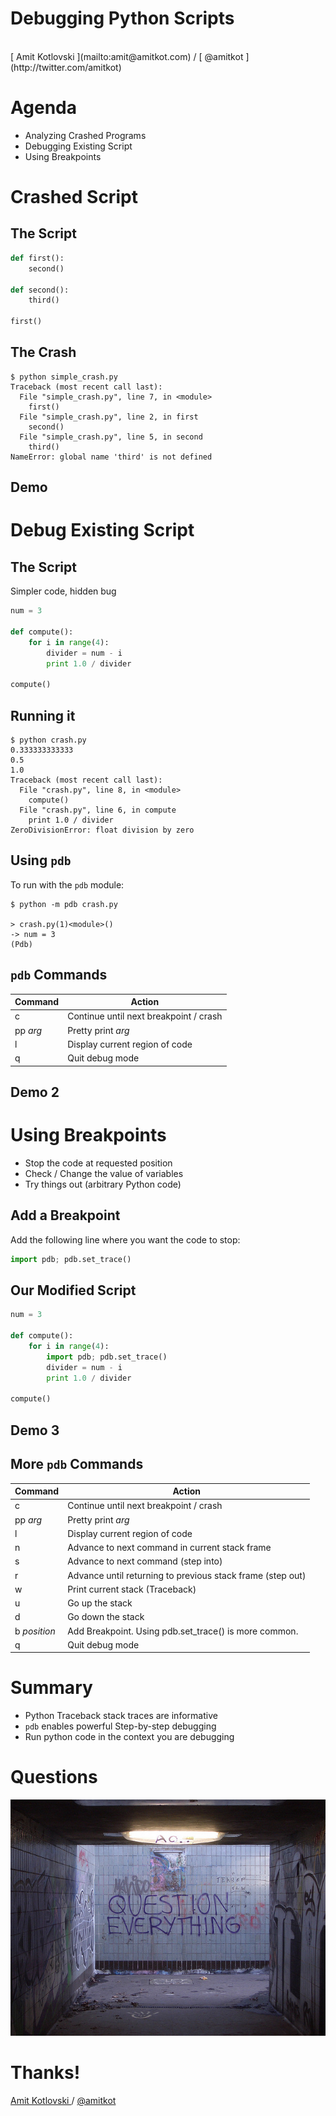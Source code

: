 # Debugging Python Scripts

<br/>
[ Amit Kotlovski ](mailto:amit@amitkot.com) / [ @amitkot ](http://twitter.com/amitkot)



# Agenda

- Analyzing Crashed Programs
- Debugging Existing Script
- Using Breakpoints



# Crashed Script



## The Script

```python
def first():
    second()

def second():
    third()

first()
```



## The Crash

```
$ python simple_crash.py
Traceback (most recent call last):
  File "simple_crash.py", line 7, in <module>
    first()
  File "simple_crash.py", line 2, in first
    second()
  File "simple_crash.py", line 5, in second
    third()
NameError: global name 'third' is not defined
```



## Demo



# Debug Existing Script



## The Script

Simpler code, hidden bug

```python
num = 3

def compute():
    for i in range(4):
        divider = num - i
        print 1.0 / divider

compute()
```



## Running it

```
$ python crash.py
0.333333333333
0.5
1.0
Traceback (most recent call last):
  File "crash.py", line 8, in <module>
    compute()
  File "crash.py", line 6, in compute
    print 1.0 / divider
ZeroDivisionError: float division by zero
```



## Using `pdb`

To run with the `pdb` module:
```
$ python -m pdb crash.py

> crash.py(1)<module>()
-> num = 3
(Pdb)
```



## `pdb` Commands

Command     | Action
---         | ---
c           | Continue until next breakpoint / crash
pp _arg_    | Pretty print _arg_
l           | Display current region of code
q           | Quit debug mode



## Demo 2



# Using Breakpoints

- Stop the code at requested position
- Check / Change the value of variables
- Try things out (arbitrary Python code)



## Add a Breakpoint

Add the following line where you want the code to stop:

```python
import pdb; pdb.set_trace()
```



## Our Modified Script

```python
num = 3

def compute():
    for i in range(4):
        import pdb; pdb.set_trace()
        divider = num - i
        print 1.0 / divider

compute()
```



## Demo 3



## More `pdb` Commands

Command     | Action
---         | ---
c           | Continue until next breakpoint / crash
pp _arg_    | Pretty print _arg_
l           | Display current region of code
n           | Advance to next command in current stack frame
s           | Advance to next command (step into)
r           | Advance until returning to previous stack frame (step out)
w           | Print current stack (Traceback)
u           | Go up the stack
d           | Go down the stack
b _position_| Add Breakpoint. Using pdb.set_trace() is more common.
q           | Quit debug mode



# Summary

- Python Traceback stack traces are informative
- `pdb` enables powerful Step-by-step debugging
- Run python code in the context you are debugging



# Questions

![Questions](img/q_everything.jpg "Duncan Hull, https://secure.flickr.com/photos/dullhunk/202872717/")



# Thanks!

[ Amit Kotlovski ](mailto:amit@amitkot.com) / [ @amitkot ](http://twitter.com/amitkot)
